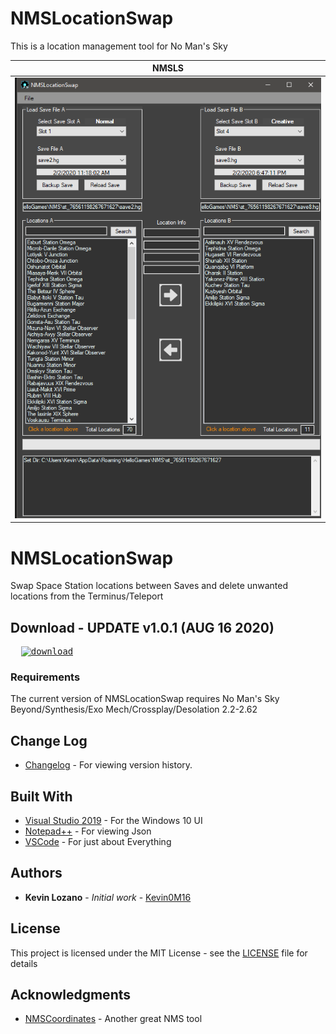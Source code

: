 # NMSLocationSwap
 This is a location management tool for No Man's Sky
 
|               NMSLS                       |
|                :---:                      |
|       <img src= "images/Cover_Photo.png"/>       |

# NMSLocationSwap
Swap Space Station locations between Saves and delete unwanted locations from the Terminus/Teleport

## Download - UPDATE v1.0.1 (AUG 16 2020)

<!--* Download will be available later today. -->
<pre>  <a href="https://github.com/Kevin0M16/NMSLocationSwap/releases/latest/download/NMSLocationSwap-v1.0.1.zip"><img src="https://img.shields.io/badge/dynamic/json.svg?label=download&url=https://api.github.com/repos/Kevin0M16/NMSLocationSwap/releases/latest&query=$.assets[0].name&style=for-the-badge" alt="download"/></a></pre>

### Requirements

The current version of NMSLocationSwap requires No Man's Sky Beyond/Synthesis/Exo Mech/Crossplay/Desolation 2.2-2.62

## Change Log
* [Changelog](https://github.com/Kevin0M16/NMSLocationSwap/blob/master/CHANGELOG.md) - For viewing version history.

## Built With

* [Visual Studio 2019](https://visualstudio.microsoft.com/downloads/) - For the Windows 10 UI
* [Notepad++](https://notepad-plus-plus.org/) - For viewing Json
* [VSCode](https://code.visualstudio.com/) - For just about Everything

## Authors

* **Kevin Lozano** - *Initial work* - [Kevin0M16](https://github.com/Kevin0M16)

## License

This project is licensed under the MIT License - see the [LICENSE](/LICENSE.txt) file for details

## Acknowledgments

* [NMSCoordinates](https://kevin0m16.github.io/NMSCoordinates) - Another great NMS tool

